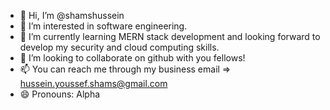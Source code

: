 - 👋 Hi, I’m @shamshussein
- 👀 I’m interested in software engineering.
- 🌱 I’m currently learning MERN stack development and looking forward to develop my security and cloud computing skills.
- 💞️ I’m looking to collaborate on github with you fellows!
- 📫 You can reach me through my business email => hussein.youssef.shams@gmail.com
- 😄 Pronouns: Alpha

